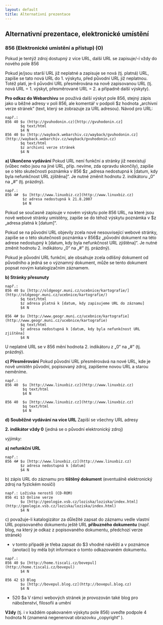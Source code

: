 ```yaml
---
layout: default
title: Alternativní prezentace
---
```


## Alternativní prezentace, elektronické umístění

### 856 (Elektronické umístění a přístup) (O)
Pokud je tentýž zdroj dostupný z více URL, další URL se zapisuje/-í vždy do nového pole 856

Pokud je/jsou starší URL již neplatné a zapisuje se nová (tj. platná) URL, zapíše se tato nová URL do 1. výskytu, před původní URL již neplatnou. Totéž platí, je-li původní URL přesměrována na nově zapisovanou URL (tj. nová URL = 1. výskyt, přesměrované URL = 2. a případně další výskyty).

**Pro odkaz do Webarchivu** se používá další výskyt pole 856, stejný zápis jako u běžné adresy v poli 856, ale komentář v podpoli $z hodnota „archivní verze stránek“ (text, který se zobrazuje za URL adresou). Návod pro URL:

```
např.:
856 40 $u (http://gvuhodonin.cz)[http://gvuhodonin.cz]
       $q text/html
       $4 N
856 40 $u [http://wayback.webarchiv.cz/wayback/gvuhodonin.cz](http://wayback.webarchiv.cz/wayback/gvuhodonin.cz)
       $q text/html
       $z archivní verze stránek
       $4 N
```

**a) Ukončeno vydávání**
Pokud URL není funkční a stránky již neexistují (vůbec nebo jsou na jiné URL, příp. nevíme, zda opravdu skončily), zapíše se o této skutečnosti poznámka v 856 $z „adresa nedostupná k [datum, kdy byla nefunkčnost URL zjištěna]“. Je nutné změnit hodnotu 2. indikátoru „0“ na „#“ (tj. prázdný).

```
např.:
856 4#	$u [http://www.linuxbiz.cz](http://www.linuxbiz.cz)
        $z adresa nedostupná k 21.8.2007
        $4 N
```

Pokud se současně zapisuje v novém výskytu pole 856 URL, na které jsou nově webové stránky umístěny, zapíše se do téhož výskytu poznámka v $z „adresa platná k [datum]“.

Pokud se na původní URL objevily zcela nové nesouvisející webové stránky, zapíše se o této skutečnosti poznámka v 856$z „původní dokument na této adrese nedostupný k [datum, kdy byla nefunkčnost URL zjištěna]“. Je nutné změnit hodnotu 2. indikátoru „0“ na „#“ (tj. prázdný).


Pokud je původní URL funkční, ale obsahuje zcela odlišný dokument od původního a jedná se o významný dokument, může se tento dokument popsat novým katalogizačním záznamem.

**b) Stránky přesunuty**

```
např.:
856 40 $u [http://oldgeogr.muni.cz/ucebnice/kartografie/](http://oldgeogr.muni.cz/ucebnice/kartografie/)
       $q text/html
       $z adresa platná k [datum, kdy zapisujeme URL do záznamu]
       $4 N

856 4# $u [http://www.geogr.muni.cz/ucebnice/kartografie](http://www.geogr.muni.cz/ucebnice/kartografie)
       $q text/html
       $z adresa nedostupná k [datum, kdy byla nefunkčnost URL zjištěna]
       $4 N
```


U neplatné URL se v 856 mění hodnota 2. indikátoru z „0“ na „#“ (tj. prázdný).

**c) Přesměrování**
Pokud původní URL přesměrovává na nové URL, kde je nově umístěn původní, popisovaný zdroj, zapíšeme novou URL a starou neměníme.


```
např.:
856 40	$u [http://www.linuxbiz.cz](http://www.linuxbiz.cz)
        $q text/html
        $4 N

856 40	$u [http://www.linuxbiz.cz](http://www.linuxbiz.cz)
        $q text/html
        $4 N
```


**d) Souběžné vydávání na více URL**
Zapíší se všechny URL adresy

**2. indikátor vždy 0** (jedná se o původní elektronický zdroj)

*výjimky:*

**a) nefunkční URL**

```
např.:
856 4# $u [http://www.linuxbiz.cz](http://www.linuxbiz.cz)
       $z adresa nedostupná k [datum]
       $4 N
```


b) zápis URL do záznamu pro **tištěný dokument** (eventuálně elektronický zdroj na fyzickém nosiči)

```
např.: Ložiska nerostů (CD-ROM)
856 41 $3 Online verze
       $u [http://geologie.vsb.cz/loziska/loziska/index.html](http://geologie.vsb.cz/loziska/loziska/index.html)
       $4 N
```


c) považuje-li katalogizátor za důležité zapsat do záznamu vedle vlastní URL popisovaného dokumentu ještě URL **příbuzného dokumentu** (např. blog, na který je odkaz z popisovaného dokumentu, předchozí verze stránek)  

- v tomto případě je třeba zapsat do $3 vhodné návěští a v poznámce (anotaci) by měla být informace o tomto odkazovaném dokumentu.


```
např.:
856 40 $u [http://home.tiscali.cz/bovepul](http://home.tiscali.cz/bovepul)
       $4 N

856 42 $3 Blog
       $u [http://bovepul.blog.cz](http://bovepul.blog.cz)
       $4 N
```

+ 520 $a V rámci webových stránek je provozován také blog pro náboženství, filosofii a umění

**Vždy** (tj. i v každém opakovaném výskytu pole 856) uveďte podpole 4 hodnota N (znamená negenerovat obrazovku „copyright“ ).
